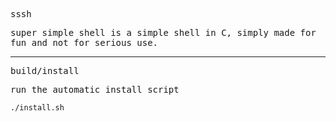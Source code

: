 <samp>
  <p>sssh</p> 
  <p>super simple shell is a simple shell in C, simply made for fun and not for serious use.</p>

  <hr>

  <p>build/install</p>
  <p>run the automatic install script</p>
  <code>./install.sh</code>
</samp>

